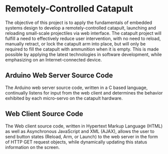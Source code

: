Remotely-Controlled Catapult
===========================================================================================
The objective of this project is to apply the fundamentals of embedded systems design to develop a remotely-controlled catapult, launching and reloading small-scale projectiles via web interface. The catapult project will fulfill a need to effectively reduce user intervention, with no need to reload, manually retract, or lock the catapult arm into place, but will only be required to fill the catapult with ammunition when it is empty. This is made possible by applying the latest technologies in software development, while emphasizing on an Internet-connected device. 

Arduino Web Server Source Code
-------------------------------------------------------------------------------------------
The Arduino web server source code, written in a C based language, continually listens for input from the web client and determines the behavior exhibited by each micro-servo on the catapult hardware. 

Web Client Source Code
--------------------------------------------------------------------------------------------
The Web client source code, written in Hypertext Markup Language (HTML) as well as Asynchronous JavaScript and XML (AJAX), allows the user to send button states (Reload, Arm, or Launch) to the web server in the form of HTTP GET request objects, while dynamically updating this status information on the screen.